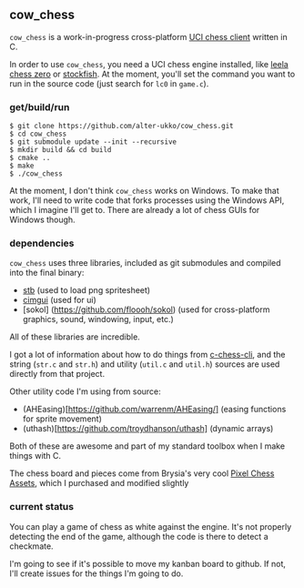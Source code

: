 ## cow_chess

`cow_chess` is a work-in-progress cross-platform [UCI chess client](https://wbec-ridderkerk.nl/html/UCIProtocol.html) written in C.

In order to use `cow_chess`, you need a UCI chess engine installed, like [leela chess zero](https://lczero.org/) or [stockfish](https://stockfishchess.org/). At the moment, you'll set the command you want to run in the source code (just search for `lc0` in `game.c`).


### get/build/run

```
$ git clone https://github.com/alter-ukko/cow_chess.git
$ cd cow_chess
$ git submodule update --init --recursive
$ mkdir build && cd build
$ cmake ..
$ make
$ ./cow_chess
```

At the moment, I don't think `cow_chess` works on Windows. To make that work, I'll need to write code that forks processes using the Windows API, which I imagine I'll get to. There are already a lot of chess GUIs for Windows though.

### dependencies

`cow_chess` uses three libraries, included as git submodules and compiled into the final binary:

* [stb](https://github.com/nothings/stb) (used to load png spritesheet)
* [cimgui](https://github.com/cimgui/cimgui) (used for ui)
* [sokol] (https://github.com/floooh/sokol) (used for cross-platform graphics, sound, windowing, input, etc.)

All of these libraries are incredible.

I got a lot of information about how to do things from [c-chess-cli](https://github.com/lucasart/c-chess-cli), and the string (`str.c` and `str.h`) and utility (`util.c` and `util.h`) sources are used directly from that project.

Other utility code I'm using from source:

* (AHEasing)[https://github.com/warrenm/AHEasing/] (easing functions for sprite movement)
* (uthash)[https://github.com/troydhanson/uthash] (dynamic arrays)

Both of these are awesome and part of my standard toolbox when I make things with C.

The chess board and pieces come from Brysia's very cool [Pixel Chess Assets](https://brysiaa.itch.io/pixel-chess-assets-pack), which I purchased and modified slightly

### current status

You can play a game of chess as white against the engine. It's not properly detecting the end of the game, although the code is there to detect a checkmate.

I'm going to see if it's possible to move my kanban board to github. If not, I'll create issues for the things I'm going to do.
